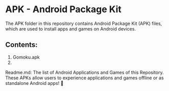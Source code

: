 # APK - Android Package Kit
The APK folder in this repository contains Android Package Kit (APK) files, which are used to install apps and games on Android devices.

## Contents:

1. Gomoku.apk
2. 
Readme.md: The list of Android Applications and Games of this Repository.
These APKs allow users to experience applications and games offline or as standalone Android apps! 🚀
